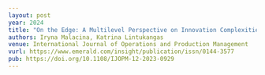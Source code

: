 ```yaml
---
layout: post
year: 2024
title: "On the Edge: A Multilevel Perspective on Innovation Complexities and Dynamic Attractors in the Supply Network"
authors: Iryna Malacina, Katrina Lintukangas
venue: International Journal of Operations and Production Management
vurl: https://www.emerald.com/insight/publication/issn/0144-3577
pub: https://doi.org/10.1108/IJOPM-12-2023-0929
---
```


